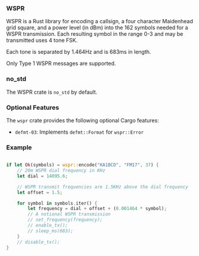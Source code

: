 ### WSPR

WSPR is a Rust library for encoding a callsign, a four character Maidenhead
grid square, and a power level (in dBm) into the 162 symbols needed for a WSPR
transmission. Each resulting symbol in the range 0-3 and may be transmitted
uses 4 tone FSK.

Each tone is separated by 1.464Hz and is 683ms in length.

Only Type 1 WSPR messages are supported.

### no_std

The WSPR crate is `no_std` by default.

### Optional Features

The `wspr` crate provides the following optional Cargo features:
  - `defmt-03`: Implements `defmt::Format` for `wspr::Error`

### Example

```rust

if let Ok(symbols) = wspr::encode("KA1BCD", "FM17", 37) {
    // 20m WSPR dial frequency in KHz
    let dial = 14095.6;

    // WSPR transmit frequencies are 1.5KHz above the dial frequency
    let offset = 1.5;

    for symbol in symbols.iter() {
        let frequency = dial + offset + (0.001464 * symbol);
        // A notional WSPR transmission
        // set_frequency(frequency);
        // enable_tx();
        // sleep_ms(683);
    }
    // disable_tx();
}
```
